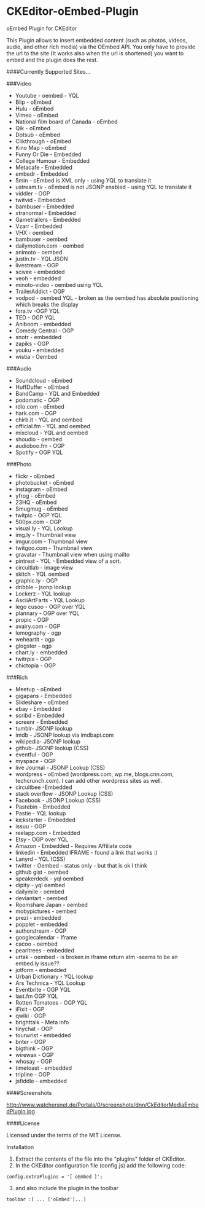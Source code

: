 CKEditor-oEmbed-Plugin
======================

oEmbed Plugin for CKEditor

This Plugin allows to insert embedded content (such as photos, videos, audio, and other rich media) via the OEmbed API. You only have to provide the url to the site (It works also when the url is shortened) you want to embed and the plugin does the rest.

####Currently Supported Sites...

###Video
* Youtube - oembed - YQL
* Blip - oEmbed
* Hulu - oEmbed
* Vimeo - oEmbed
* National film board of Canada - oEmbed
* Qik - oEmbed
* Dotsub - oEmbed
* Clikthrough - oEmbed
* Kino Map - oEmbed
* Funny Or Die - Embedded
* College Humour - Embedded
* Metacafe - Embedded
* embedr - Embedded
* 5min - oEmbed is XML only - using YQL to translate it
* ustream.tv - oEmbed is not JSONP enabled - using YQL to translate it
* viddler - OGP
* twitvid - Embedded
* bambuser - Embedded
* xtranormal - Embedded
* Gametrailers - Embedded
* Vzarr - Embedded
* VHX - oembed
* bambuser - oembed
* dailymotion.com - oembed
* animoto - oembed
* justin.tv - YQL JSON
* livestream - OGP
* scivee - embedded
* veoh - embedded
* minoto-video - oembed using YQL
* TrailerAddict - OGP
* vodpod - oembed YQL - broken as the oembed has absolute positioning which breaks the display
* fora.tv -OGP YQL
* TED - OGP YQL
* Aniboom - embedded
* Comedy Central - OGP
* snotr - embedded
* zapiks - OGP
* youku - embedded
* wistia - Oembed

###Audio
* Soundcloud - oEmbed
* HuffDuffer - oEmbed
* BandCamp - YQL and Embedded
* podomatic - OGP
* rdio.com - oEmbed
* hark.com - OGP
* chirb.it - YQL and oembed
* official.fm - YQL and oembed
* mixcloud - YQL and oembed
* shoudio - oembed
* audioboo.fm - OGP 
* Spotify - OGP YQL

###Photo
* flickr - oEmbed
* photobucket - oEmbed
* instagram - oEmbed
* yfrog - oEmbed
* 23HQ - oEmbed
* Smugmug - oEmbed
* twitpic - OGP YQL
* 500px.com - OGP
* visual.ly - YQL Lookup
* img.ly - Thumbnail view
* imgur.com - Thumbnail view
* twitgoo.com - Thumbnail view
* gravatar - Thumbnail view when using mailto
* pintrest - YQL - Embedded view of a sort.
* circuitlab - image view
* skitch - YQL oembed
* graphic.ly  - OGP
* dribble - jsonp lookup
* Lockerz - YQL lookup
* AsciiArtFarts - YQL Lookup
* lego cusoo - OGP over YQL
* plannary - OGP over YQL
* propic - OGP
* avairy.com - OGP
* lomography - ogp
* weheartit - ogp 
* glogster - ogp
* chart.ly - embedded
* twitrpix - OGP
* chictopia - OGP

###Rich
* Meetup - oEmbed
* gigapans - Embedded
* Slideshare - oEmbed
* ebay - Embedded
* scribd - Embedded
* screenr - Embedded
* tumblr- JSONP lookup
* imdb - JSONP lookup via imdbapi.com
* wikipedia- JSONP lookup
* github- JSONP lookup (CSS) 
* eventful - OGP
* myspace - OGP
* live Journal - JSONP Lookup (CSS)
* wordpress - oEmbed (wordpress.com, wp.me, blogs.cnn.com, techcrunch.com). I can add other wordpress sites as well.
* circuitbee -Embedded
* stack overflow - JSONP Lookup (CSS)
* Facebook - JSONP Lookup (CSS)
* Pastebin - Embedded
* Pastie - YQL lookup
* kickstarter - Embedded
* issuu - OGP
* reelapp.com - Embedded
* Etsy - OGP over YQL
* Amazon - Embedded - Requires Affiliate code
* linkedin - Embedded IFRAME - found a link that works :)
* Lanyrd - YQL (CSS)
* twitter - Oembed - status only - but that is ok I think
* github gist - oembed
* speakerdeck - yql oembed
* dipity - yql oembed
* dailymile - oembed
* deviantart - oembed
* Roomshare Japan - oembed
* mobypictures - oembed
* prezi - embedded
* popplet - embedded
* authorstream - OGP
* googlecalendar - Iframe
* cacoo - oembed
* pearltrees - embedded
* urtak - oembed - is broken in iframe return atm -seems to be an embed.ly issue??
* jotform - embedded
* Urban Dictionary - YQL lookup
* Ars Technica - YQL Lookup
* Eventbrite - OGP YQL
* last.fm OGP YQL
* Rotten Tomatoes - OGP YQL
* iFixit - OGP
* qwiki - OGP
* brighttalk - Meta info
* tinychat - OGP
* tourwrist - embedded
* bnter - OGP
* bigthink - OGP
* wirewax - OGP
* whosay - OGP
* timetoast - embedded
* tripline - OGP
* jsfiddle - embedded

####Screenshots

http://www.watchersnet.de/Portals/0/screenshots/dnn/CkEditorMediaEmbedPlugin.jpg

####License

Licensed under the terms of the MIT License.

Installation

 1. Extract the contents of the file into the "plugins" folder of CKEditor.
 2. In the CKEditor configuration file (config.js) add the following code:

````
config.extraPlugins = '[ oEmbed ]';
````

3. and also include the plugin in the toolbar 

````
toolbar :[ ... ['oEmbed']...]
````